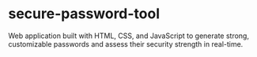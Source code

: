 # secure-password-tool
Web application built with HTML, CSS, and JavaScript to generate strong, customizable passwords and assess their security strength in real-time.
